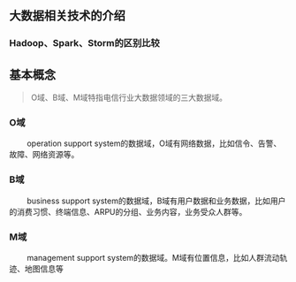 ## 大数据相关技术的介绍

### Hadoop、Spark、Storm的区别比较


## 基本概念

> O域、B域、M域特指电信行业大数据领域的三大数据域。

### O域

&nbsp;　　operation support system的数据域，O域有网络数据，比如信令、告警、故障、网络资源等。

### B域

&nbsp;　　business support system的数据域，B域有用户数据和业务数据，比如用户的消费习惯、终端信息、ARPU的分组、业务内容，业务受众人群等。

### M域

&nbsp;　　management support system的数据域。M域有位置信息，比如人群流动轨迹、地图信息等